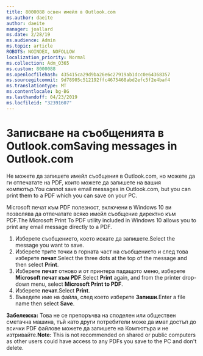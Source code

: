 ```yaml
---
title: 8000088 освен имейл в Outlook.com
ms.author: daeite
author: daeite
manager: joallard
ms.date: 2/28/19
ms.audience: Admin
ms.topic: article
ROBOTS: NOINDEX, NOFOLLOW
localization_priority: Normal
ms.collection: Adm_O365
ms.custom: 8000088
ms.openlocfilehash: 435415ca29d9ba26e6c27919ab1dcc0e64368357
ms.sourcegitcommit: 9d78905c512192ffc4675468abd2efc5f2e4baf4
ms.translationtype: MT
ms.contentlocale: bg-BG
ms.lasthandoff: 04/23/2019
ms.locfileid: "32391607"
---
```

# <a name="saving-messages-in-outlookcom"></a><span data-ttu-id="3fb6f-102">Записване на съобщенията в Outlook.com</span><span class="sxs-lookup"><span data-stu-id="3fb6f-102">Saving messages in Outlook.com</span></span>

<span data-ttu-id="3fb6f-103">Не можете да запишете имейл съобщения в Outlook.com, но можете да ги отпечатате на PDF, които можете да запишете на вашия компютър.</span><span class="sxs-lookup"><span data-stu-id="3fb6f-103">You cannot save email messages in Outlook.com, but you can print them to a PDF which you can save on your PC.</span></span>

<span data-ttu-id="3fb6f-104">Microsoft печат към PDF полезност, включени в Windows 10 ви позволява да отпечатате всяко имейл съобщение директно към PDF.</span><span class="sxs-lookup"><span data-stu-id="3fb6f-104">The Microsoft Print To PDF utility included in Windows 10 allows you to print any email message directly to a PDF.</span></span>

1. <span data-ttu-id="3fb6f-105">Изберете съобщението, което искате да запишете.</span><span class="sxs-lookup"><span data-stu-id="3fb6f-105">Select the message you want to save.</span></span>
2. <span data-ttu-id="3fb6f-106">Изберете трите точки в горната част на съобщението и след това изберете **печат**.</span><span class="sxs-lookup"><span data-stu-id="3fb6f-106">Select the three dots at the top of the message and then select **Print**.</span></span>
3. <span data-ttu-id="3fb6f-107">Изберете **печат** отново и от принтера падащото меню, изберете **Microsoft печат към PDF**.</span><span class="sxs-lookup"><span data-stu-id="3fb6f-107">Select **Print** again, and from the printer drop-down menu, select **Microsoft Print to PDF**.</span></span>
4. <span data-ttu-id="3fb6f-108">Изберете **печат**.</span><span class="sxs-lookup"><span data-stu-id="3fb6f-108">Select **Print**.</span></span>
5. <span data-ttu-id="3fb6f-109">Въведете име на файла, след което изберете **Запиши**.</span><span class="sxs-lookup"><span data-stu-id="3fb6f-109">Enter a file name then select **Save**.</span></span>

<span data-ttu-id="3fb6f-110">**Забележка:** Това не се препоръчва на споделен или обществен сметачна машина, тъй като други потребители може да имат достъп до всички PDF файлове можете да запишете на Компютъра и не изтривайте.</span><span class="sxs-lookup"><span data-stu-id="3fb6f-110">**Note:** This is not recommended on shared or public computers as other users could have access to any PDFs you save to the PC and don't delete.</span></span>